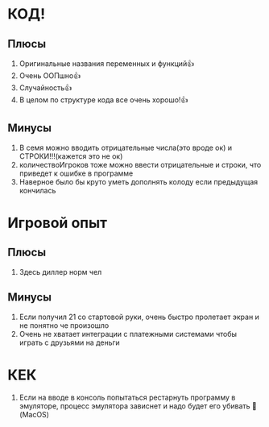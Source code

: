 # КОД!
## Плюсы
1) Оригинальные названия переменных и функций👍
2) Очень ООПшно👍
3) Случайность👍
4) В целом по структуре кода все очень хорошо!👍
## Минусы
1) В семя можно вводить отрицательные числа(это вроде ок) и СТРОКИ!!!(кажется это не ок)
2) количествоИгроков тоже можно ввести отрицательные и строки, что приведет к ошибке в программе
3) Наверное было бы круто уметь дополнять колоду если предыдущая кончилась
# Игровой опыт
## Плюсы 
1) Здесь диллер норм чел
## Минусы
1) Если получил 21 со стартовой руки, очень быстро пролетает экран и не понятно че произошло
2) Очень не хватает интеграции с платежными системами чтобы играть с друзьями на деньги

# КЕК
1) Если на вводе в консоль попытаться рестарнуть программу в эмуляторе, процесс эмулятора зависнет и надо будет его убивать 🥺 (MacOS)
